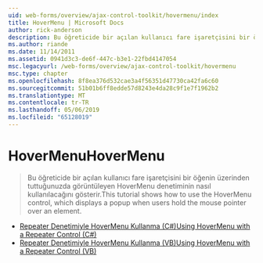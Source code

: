 ```yaml
---
uid: web-forms/overview/ajax-control-toolkit/hovermenu/index
title: HoverMenu | Microsoft Docs
author: rick-anderson
description: Bu öğreticide bir açılan kullanıcı fare işaretçisini bir öğenin üzerinden tuttuğunuzda görüntüleyen HoverMenu denetiminin nasıl kullanılacağını gösterir.
ms.author: riande
ms.date: 11/14/2011
ms.assetid: 0941d3c3-de6f-447c-b3e1-22fbd4147054
msc.legacyurl: /web-forms/overview/ajax-control-toolkit/hovermenu
msc.type: chapter
ms.openlocfilehash: 8f8ea376d532cae3a4f56351d47730ca42fa6c60
ms.sourcegitcommit: 51b01b6ff8edde57d8243e4da28c9f1e7f1962b2
ms.translationtype: MT
ms.contentlocale: tr-TR
ms.lasthandoff: 05/06/2019
ms.locfileid: "65128019"
---
```

# <a name="hovermenu"></a><span data-ttu-id="4e27e-103">HoverMenu</span><span class="sxs-lookup"><span data-stu-id="4e27e-103">HoverMenu</span></span>

> <span data-ttu-id="4e27e-104">Bu öğreticide bir açılan kullanıcı fare işaretçisini bir öğenin üzerinden tuttuğunuzda görüntüleyen HoverMenu denetiminin nasıl kullanılacağını gösterir.</span><span class="sxs-lookup"><span data-stu-id="4e27e-104">This tutorial shows how to use the HoverMenu control, which displays a popup when users hold the mouse pointer over an element.</span></span>

- [<span data-ttu-id="4e27e-105">Repeater Denetimiyle HoverMenu Kullanma (C#)</span><span class="sxs-lookup"><span data-stu-id="4e27e-105">Using HoverMenu with a Repeater Control (C#)</span></span>](using-hovermenu-with-a-repeater-control-cs.md)
- [<span data-ttu-id="4e27e-106">Repeater Denetimiyle HoverMenu Kullanma (VB)</span><span class="sxs-lookup"><span data-stu-id="4e27e-106">Using HoverMenu with a Repeater Control (VB)</span></span>](using-hovermenu-with-a-repeater-control-vb.md)
